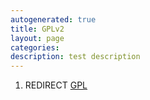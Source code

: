```yaml
---
autogenerated: true
title: GPLv2
layout: page
categories: 
description: test description
---
```


1.  REDIRECT [GPL](GPL)

